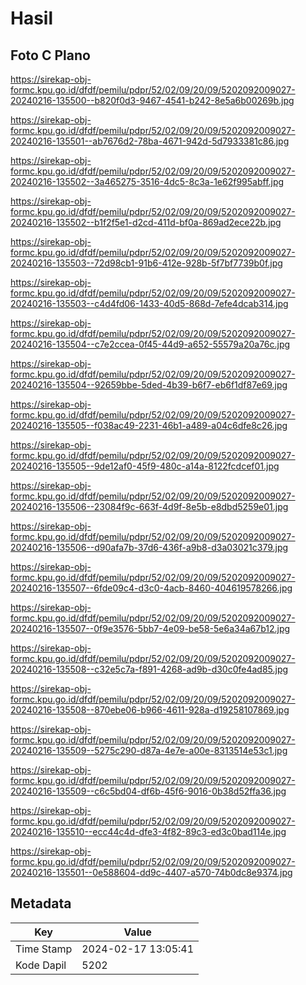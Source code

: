 # Hasil

## Foto C Plano

https://sirekap-obj-formc.kpu.go.id/dfdf/pemilu/pdpr/52/02/09/20/09/5202092009027-20240216-135500--b820f0d3-9467-4541-b242-8e5a6b00269b.jpg

https://sirekap-obj-formc.kpu.go.id/dfdf/pemilu/pdpr/52/02/09/20/09/5202092009027-20240216-135501--ab7676d2-78ba-4671-942d-5d7933381c86.jpg

https://sirekap-obj-formc.kpu.go.id/dfdf/pemilu/pdpr/52/02/09/20/09/5202092009027-20240216-135502--3a465275-3516-4dc5-8c3a-1e62f995abff.jpg

https://sirekap-obj-formc.kpu.go.id/dfdf/pemilu/pdpr/52/02/09/20/09/5202092009027-20240216-135502--b1f2f5e1-d2cd-411d-bf0a-869ad2ece22b.jpg

https://sirekap-obj-formc.kpu.go.id/dfdf/pemilu/pdpr/52/02/09/20/09/5202092009027-20240216-135503--72d98cb1-91b6-412e-928b-5f7bf7739b0f.jpg

https://sirekap-obj-formc.kpu.go.id/dfdf/pemilu/pdpr/52/02/09/20/09/5202092009027-20240216-135503--c4d4fd06-1433-40d5-868d-7efe4dcab314.jpg

https://sirekap-obj-formc.kpu.go.id/dfdf/pemilu/pdpr/52/02/09/20/09/5202092009027-20240216-135504--c7e2ccea-0f45-44d9-a652-55579a20a76c.jpg

https://sirekap-obj-formc.kpu.go.id/dfdf/pemilu/pdpr/52/02/09/20/09/5202092009027-20240216-135504--92659bbe-5ded-4b39-b6f7-eb6f1df87e69.jpg

https://sirekap-obj-formc.kpu.go.id/dfdf/pemilu/pdpr/52/02/09/20/09/5202092009027-20240216-135505--f038ac49-2231-46b1-a489-a04c6dfe8c26.jpg

https://sirekap-obj-formc.kpu.go.id/dfdf/pemilu/pdpr/52/02/09/20/09/5202092009027-20240216-135505--9de12af0-45f9-480c-a14a-8122fcdcef01.jpg

https://sirekap-obj-formc.kpu.go.id/dfdf/pemilu/pdpr/52/02/09/20/09/5202092009027-20240216-135506--23084f9c-663f-4d9f-8e5b-e8dbd5259e01.jpg

https://sirekap-obj-formc.kpu.go.id/dfdf/pemilu/pdpr/52/02/09/20/09/5202092009027-20240216-135506--d90afa7b-37d6-436f-a9b8-d3a03021c379.jpg

https://sirekap-obj-formc.kpu.go.id/dfdf/pemilu/pdpr/52/02/09/20/09/5202092009027-20240216-135507--6fde09c4-d3c0-4acb-8460-404619578266.jpg

https://sirekap-obj-formc.kpu.go.id/dfdf/pemilu/pdpr/52/02/09/20/09/5202092009027-20240216-135507--0f9e3576-5bb7-4e09-be58-5e6a34a67b12.jpg

https://sirekap-obj-formc.kpu.go.id/dfdf/pemilu/pdpr/52/02/09/20/09/5202092009027-20240216-135508--c32e5c7a-f891-4268-ad9b-d30c0fe4ad85.jpg

https://sirekap-obj-formc.kpu.go.id/dfdf/pemilu/pdpr/52/02/09/20/09/5202092009027-20240216-135508--870ebe06-b966-4611-928a-d19258107869.jpg

https://sirekap-obj-formc.kpu.go.id/dfdf/pemilu/pdpr/52/02/09/20/09/5202092009027-20240216-135509--5275c290-d87a-4e7e-a00e-8313514e53c1.jpg

https://sirekap-obj-formc.kpu.go.id/dfdf/pemilu/pdpr/52/02/09/20/09/5202092009027-20240216-135509--c6c5bd04-df6b-45f6-9016-0b38d52ffa36.jpg

https://sirekap-obj-formc.kpu.go.id/dfdf/pemilu/pdpr/52/02/09/20/09/5202092009027-20240216-135510--ecc44c4d-dfe3-4f82-89c3-ed3c0bad114e.jpg

https://sirekap-obj-formc.kpu.go.id/dfdf/pemilu/pdpr/52/02/09/20/09/5202092009027-20240216-135501--0e588604-dd9c-4407-a570-74b0dc8e9374.jpg


## Metadata

| Key        | Value               |
| ---------- | ------------------- |
| Time Stamp | 2024-02-17 13:05:41 |
| Kode Dapil | 5202                |



